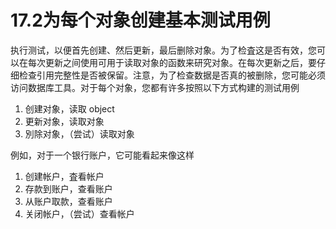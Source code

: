 # 17.2为每个对象创建基本测试用例

执行测试，以便首先创建、然后更新，最后删除对象。为了检査这是否有效，您可以在每次更新之间使用可用于读取对象的函数来研究对象。在每次更新之后，要仔细检查引用完整性是否被保留。注意，为了检查数据是否真的被删除，您可能必须访问数据库工具。对于每个对象，您都有许多按照以下方式构建的测试用例
1. 创建对象，读取 object
2. 更新对象，读取对象
3. 別除对象，（尝试）读取对象

例如，对于一个银行账户，它可能看起来像这样
1. 创建帐户，査看帐户
2. 存款到账户，查看账户
3. 从账户取款，查看账户
4. 关闭帐户，（尝试）查看帐户
